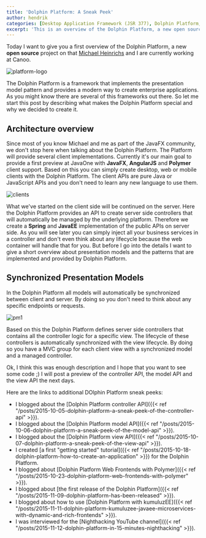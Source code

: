 ```yaml
---
title: 'Dolphin Platform: A Sneak Peek'
author: hendrik
categories: [Desktop Application Framework (JSR 377), Dolphin Platform, JavaFX]
excerpt: 'This is an overview of the Dolphin Platform, a new open source project that provides MVC architecture based on presentation models for several clients'
---
```

Today I want to give you a first overview of the Dolphin Platform, a new __open source__ project on that [Michael Heinrichs](https://twitter.com/net0pyr) and I are currently working at Canoo.

![platform-logo](/posts/guigarage-legacy/platform-logo-1024x255.png)

The Dolphin Platform is a framework that implements the presentation model pattern and provides a modern way to create enterprise applications. As you might know there are several of this frameworks out there. So let me start this post by describing what makes the Dolphin Platform special and why we decided to create it.

## Architecture overview

Since most of you know Michael and me as part of the JavaFX community, we don't stop here when talking about the Dolphin Platform. The Platform will provide several client implementations. Currently it's our main goal to provide a first preview at JavaOne with __JavaFX__, __AngularJS__ and __Polymer__ client support. Based on this you can simply create desktop, web or mobile clients with the Dolphin Platform. The client APIs are pure Java or JavaScript APIs and you don't need to learn any new language to use them.

![clients](/posts/guigarage-legacy/clients.png)

What we've started on the client side will be continued on the server. Here the Dolphin Platform provides an API to create server side controllers that will automatically be managed by the underlying platform. Therefore we create a __Spring__ and __JavaEE__ implementation of the public APIs on server side. As you will see later you can simply inject all your business services in a controller and don't even think about any lifecycle because the web container will handle that for you. But before I go into the details I want to give a short overview about presentation models and the patterns that are implemented and provided by Dolphin Platform.

## Synchronized Presentation Models

In the Dolphin Platform all models will automatically be synchronized between client and server. By doing so you don't need to think about any specific endpoints or requests.

![pm1](/posts/guigarage-legacy/pm1.png)

Based on this the Dolphin Platform defines server side controllers that contains all the controller logic for a specific view. The lifecycle of these controllers is automatically synchronized with the view lifecycle. By doing so you have a MVC group for each client view with a synchronized model and a managed controller.

Ok, I think this was enough description and I hope that you want to see some code ;) I will post a preview of the controller API, the model API and the view API the next days.

Here are the links to additional DOlphin Platform sneak peeks:

* I blogged about the [Dolphin Platform controller API]({{< ref "/posts/2015-10-05-dolphin-platform-a-sneak-peek-of-the-controller-api" >}}).
* I blogged about the [Dolphin Platform model API]({{< ref "/posts/2015-10-06-dolphin-platform-a-sneak-peek-of-the-model-api" >}}).
* I blogged about the [Dolphin Platform view API]({{< ref "/posts/2015-10-07-dolphin-platform-a-sneak-peek-of-the-view-api" >}}).
* I created [a first "getting started" tutorial]({{< ref "/posts/2015-10-18-dolphin-platform-how-to-create-an-application" >}}) for the Dolphin Platform.
* I blogged about [Dolphin Platform Web Frontends with Polymer]({{< ref "/posts/2015-10-23-dolphin-platform-web-frontends-with-polymer" >}}).
* I blogged about [the first release of the Dolphin Platform]({{< ref "/posts/2015-11-09-dolphin-platform-has-been-released" >}}).
* I blogged about how to use [Dolphin Platform with kumuluzEE]({{< ref "/posts/2015-11-11-dolphin-platform-kumuluzee-javaee-microservices-with-dynamic-and-rich-frontends" >}}).
* I was interviewed for the [Nighthacking YouTube channel]({{< ref "/posts/2015-11-12-dolphin-platform-in-15-minutes-nighthacking" >}}).
